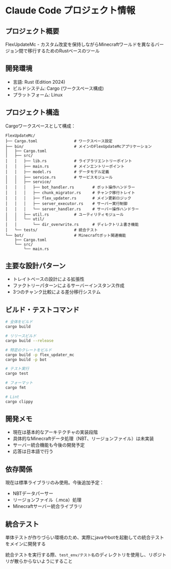 # Claude Code プロジェクト情報

## プロジェクト概要
FlexUpdateMc - カスタム改変を保持しながらMinecraftワールドを異なるバージョン間で移行するためのRustベースのツール

## 開発環境
- 言語: Rust (Edition 2024)
- ビルドシステム: Cargo (ワークスペース構成)
- プラットフォーム: Linux

## プロジェクト構造
Cargoワークスペースとして構成：
```
FlexUpdateMc/
├── Cargo.toml                # ワークスペース設定
├── bin/                      # メインのFlexUpdateMcアプリケーション
│   ├── Cargo.toml
│   ├── src/
│   │   ├── lib.rs            # ライブラリエントリーポイント
│   │   ├── main.rs           # メインエントリーポイント
│   │   ├── model.rs          # データモデル定義
│   │   ├── service.rs        # サービスモジュール
│   │   ├── service/
│   │   │   ├── bot_handler.rs        # ボット操作ハンドラー
│   │   │   ├── chunk_migrator.rs     # チャンク移行トレイト
│   │   │   ├── flex_updater.rs       # メイン更新ロジック
│   │   │   ├── server_executor.rs    # サーバー実行制御
│   │   │   └── server_handler.rs     # サーバー操作ハンドラー
│   │   ├── util.rs           # ユーティリティモジュール
│   │   └── util/
│   │       └── dir_overwrite.rs      # ディレクトリ上書き機能
│   └── tests/                # 統合テスト
└── bot/                      # Minecraftボット関連機能
    ├── Cargo.toml
    └── src/
        └── main.rs
```

## 主要な設計パターン
- トレイトベースの設計による拡張性
- ファクトリーパターンによるサーバーインスタンス作成
- 3つのチャンク比較による差分移行システム

## ビルド・テストコマンド
```bash
# 全体をビルド
cargo build

# リリースビルド
cargo build --release

# 特定のクレートをビルド
cargo build -p flex_updater_mc
cargo build -p bot

# テスト実行
cargo test

# フォーマット
cargo fmt

# Lint
cargo clippy
```

## 開発メモ
- 現在は基本的なアーキテクチャの実装段階
- 具体的なMinecraftデータ処理（NBT、リージョンファイル）は未実装
- サーバー統合機能も今後の開発予定
- 応答は日本語で行う

## 依存関係
現在は標準ライブラリのみ使用。今後追加予定：
- NBTデータパーサー
- リージョンファイル（.mca）処理
- Minecraftサーバー統合ライブラリ

## 統合テスト
単体テストが作りづらい環境のため、実際にjavaやbotを起動しての統合テストをメインに開発する

統合テストを実行する際、`test_env/テスト名`のディレクトリを使用し、リポジトリが散らからないようにすること